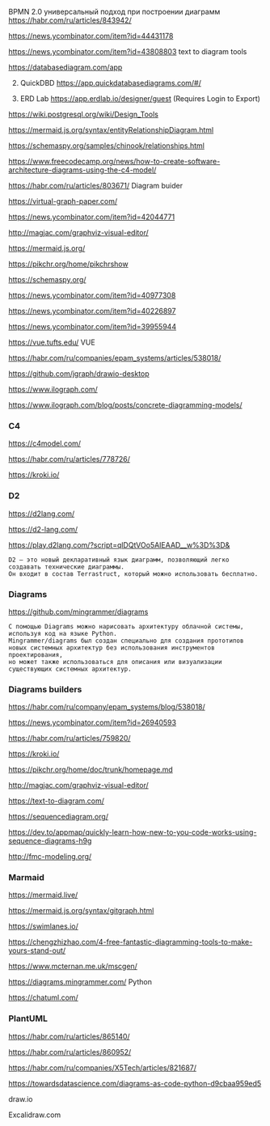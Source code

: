 BPMN 2.0 универсальный подход при построении диаграмм
https://habr.com/ru/articles/843942/

https://news.ycombinator.com/item?id=44431178

https://news.ycombinator.com/item?id=43808803 text to diagram tools

 https://databasediagram.com/app

2. QuickDBD https://app.quickdatabasediagrams.com/#/

3. ERD Lab https://app.erdlab.io/designer/guest (Requires Login to Export)

[1]: https://xosh.org/text-to-diagram/

  https://wiki.postgresql.org/wiki/Design_Tools
 
https://mermaid.js.org/syntax/entityRelationshipDiagram.html

 https://schemaspy.org/samples/chinook/relationships.html

https://www.freecodecamp.org/news/how-to-create-software-architecture-diagrams-using-the-c4-model/

https://habr.com/ru/articles/803671/ Diagram buider

https://virtual-graph-paper.com/

https://news.ycombinator.com/item?id=42044771

http://magjac.com/graphviz-visual-editor/

https://mermaid.js.org/

https://pikchr.org/home/pikchrshow

https://schemaspy.org/

https://news.ycombinator.com/item?id=40977308

https://news.ycombinator.com/item?id=40226897

https://news.ycombinator.com/item?id=39955944

https://vue.tufts.edu/  VUE

https://habr.com/ru/companies/epam_systems/articles/538018/

https://github.com/jgraph/drawio-desktop

https://www.ilograph.com/

https://www.ilograph.com/blog/posts/concrete-diagramming-models/

### C4
https://c4model.com/



https://habr.com/ru/articles/778726/


https://kroki.io/

### D2

https://d2lang.com/

https://d2-lang.com/

https://play.d2lang.com/?script=qlDQtVOo5AIEAAD__w%3D%3D&
```
D2 — это новый декларативный язык диаграмм, позволяющий легко создавать технические диаграммы.
Он входит в состав Terrastruct, который можно использовать бесплатно.
```

### Diagrams

https://github.com/mingrammer/diagrams
```
С помощью Diagrams можно нарисовать архитектуру облачной системы, используя код на языке Python. 
Mingrammer/diagrams был создан специально для создания прототипов новых системных архитектур без использования инструментов проектирования, 
но может также использоваться для описания или визуализации существующих системных архитектур.
```


### Diagrams builders 

https://habr.com/ru/company/epam_systems/blog/538018/

https://news.ycombinator.com/item?id=26940593

https://habr.com/ru/articles/759820/

https://kroki.io/

https://pikchr.org/home/doc/trunk/homepage.md

http://magjac.com/graphviz-visual-editor/

https://text-to-diagram.com/

https://sequencediagram.org/

https://dev.to/appmap/quickly-learn-how-new-to-you-code-works-using-sequence-diagrams-h9g

http://fmc-modeling.org/

### Marmaid
https://mermaid.live/

https://mermaid.js.org/syntax/gitgraph.html

https://swimlanes.io/

https://chengzhizhao.com/4-free-fantastic-diagramming-tools-to-make-yours-stand-out/

https://www.mcternan.me.uk/mscgen/

https://diagrams.mingrammer.com/  Python





https://chatuml.com/

### PlantUML

https://habr.com/ru/articles/865140/

https://habr.com/ru/articles/860952/

https://habr.com/ru/companies/X5Tech/articles/821687/

https://towardsdatascience.com/diagrams-as-code-python-d9cbaa959ed5

draw.io 

Excalidraw.com

